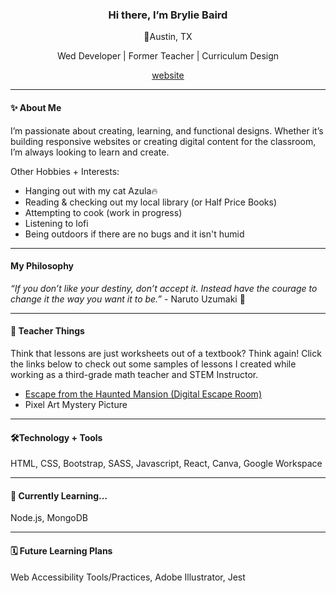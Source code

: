 <h3 align="center">Hi there, I’m Brylie Baird</h3>
<p align="center">📍Austin, TX</p>
<p align="center">Wed Developer | Former Teacher | Curriculum Design</p>
<p align="center"><ins><a href="https://bryliebaird.org/">website</a></ins></p>
<hr>

<h4>✨ About Me</h4>
<p>I’m passionate about creating, learning, and functional designs. Whether it’s building responsive websites or creating digital content for the classroom, I’m always looking to learn and create.</p>
<p>Other Hobbies + Interests:</p>
<ul>
  <li>Hanging out with my cat Azula🔥</li>
  <li>Reading & checking out my local library (or Half Price Books)</li>
  <li>Attempting to cook (work in progress)</li>
  <li>Listening to lofi</li>
  <li>Being outdoors if there are no bugs and it isn't humid</li>
 </ul>
<hr>
<h4>My Philosophy</h4>
<p><em>“If you don’t like your destiny, don’t accept it. Instead have the courage to change it the way you want it to be.”</em> - Naruto Uzumaki 🥷</p>
<hr>
<h4>🍎 Teacher Things</h4>
<p>Think that lessons are just worksheets out of a textbook? Think again! Click the links below to check out some samples of lessons I created while working as a third-grade math teacher and STEM Instructor.</p> 
<ul>
  <li><a target="_blank" href="https://www.canva.com/design/DAFKdLqTCDE/_N7Mtx2GK43y50nyx-a5tg/view?utm_content=DAFKdLqTCDE&utm_campaign=designshare&utm_medium=link&utm_source=publishsharelink">Escape from the Haunted Mansion (Digital Escape Room)</a></li>
  <li>Pixel Art Mystery Picture</li>
</ul>
<hr>
<h4>🛠️Technology + Tools</h4>
<p>HTML, CSS, Bootstrap, SASS, Javascript, React, Canva, Google Workspace</p>
<hr>
<h4>📖 Currently Learning…</h4>
<p>Node.js, MongoDB</p>
<hr>
<h4>🗓️ Future Learning Plans</h4>
<p>Web Accessibility Tools/Practices, Adobe Illustrator, Jest</p> 


<!--
Here are some ideas to get you started:
## Hi there 👋 I'm Brylie Baird
- 🔭 I’m currently working on ...
- 🌱 I’m currently learning ...
- 👯 I’m looking to collaborate on ...
- 🤔 I’m looking for help with ...
- 💬 Ask me about ...
- 📫 How to reach me: ...
- 😄 Pronouns: ...
- ⚡ Fun fact: ...
-->
